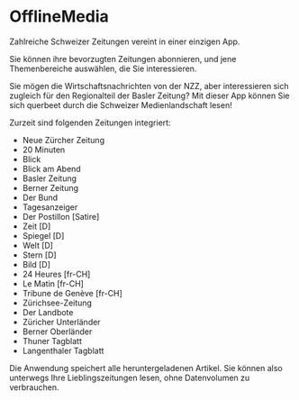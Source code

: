 # OfflineMedia
Zahlreiche Schweizer Zeitungen vereint in einer einzigen App. 

Sie können ihre bevorzugten Zeitungen abonnieren, und jene Themenbereiche auswählen, die Sie interessieren.

Sie mögen die Wirtschaftsnachrichten von der NZZ, aber interessieren sich zugleich für den Regionalteil der Basler Zeitung? Mit dieser App können Sie sich querbeet durch die Schweizer Medienlandschaft lesen!

Zurzeit sind folgenden Zeitungen integriert:
- Neue Zürcher Zeitung
- 20 Minuten
- Blick
- Blick am Abend
- Basler Zeitung
- Berner Zeitung
- Der Bund
- Tagesanzeiger
- Der Postillon [Satire]
- Zeit [D]
- Spiegel [D]
- Welt [D]
- Stern [D]
- Bild [D]
- 24 Heures [fr-CH]
- Le Matin [fr-CH]
- Tribune de Genève [fr-CH]
- Zürichsee-Zeitung
- Der Landbote
- Züricher Unterländer
- Berner Oberländer
- Thuner Tagblatt
- Langenthaler Tagblatt

Die Anwendung speichert alle heruntergeladenen Artikel. Sie können also unterwegs Ihre Lieblingszeitungen lesen, ohne Datenvolumen zu verbrauchen.
